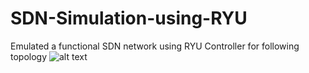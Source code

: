 # SDN-Simulation-using-RYU
Emulated a functional SDN network using RYU Controller for following topology
![alt text](http://imgur.com/rWtpKtU.png)

